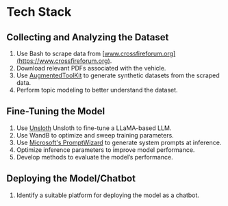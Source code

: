 # Tech Stack

## Collecting and Analyzing the Dataset
1. Use Bash to scrape data from [www.crossfireforum.org](https://www.crossfireforum.org).  
2. Download relevant PDFs associated with the vehicle.  
3. Use [AugmentedToolKit](https://github.com/e-p-armstrong/augmentoolkit) to generate synthetic datasets from the scraped data.  
4. Perform topic modeling to better understand the dataset.  

## Fine-Tuning the Model
1. Use [Unsloth](https://github.com/unslothai/unsloth) Unsloth to fine-tune a LLaMA-based LLM.  
2. Use WandB to optimize and sweep training parameters.  
3. Use [Microsoft's PromptWizard](https://github.com/microsoft/PromptWizard) to generate system prompts at inference.  
4. Optimize inference parameters to improve model performance.  
5. Develop methods to evaluate the model’s performance.  

## Deploying the Model/Chatbot
1. Identify a suitable platform for deploying the model as a chatbot.  
